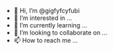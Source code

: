 - 👋 Hi, I’m @gigfyfcyfubi
- 👀 I’m interested in ...
- 🌱 I’m currently learning ...
- 💞️ I’m looking to collaborate on ...
- 📫 How to reach me ...

<!---
gigfyfcyfubi/gigfyfcyfubi is a ✨ special ✨ repository because its `README.md` (this file) appears on your GitHub profile.
You can click the Preview link to take a look at your changes.
--->

